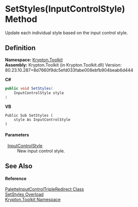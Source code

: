 # SetStyles(InputControlStyle) Method


Update each individual style based on the input control style.



## Definition
**Namespace:** <a href="79d2eac2-21f4-54ff-7552-b20c33c30600.md">Krypton.Toolkit</a>  
**Assembly:** Krypton.Toolkit (in Krypton.Toolkit.dll) Version: 80.23.10.287+8d7660f9dc5efd033fabe008ebfb904beab6d444

**C#**
``` C#
public void SetStyles(
	InputControlStyle style
)
```
**VB**
``` VB
Public Sub SetStyles ( 
	style As InputControlStyle
)
```



#### Parameters
<dl><dt>  <a href="e1fde1bd-3499-b844-5329-978e51324da3.md">InputControlStyle</a></dt><dd>New input control style.</dd></dl>

## See Also


#### Reference
<a href="486763f0-bb26-a4a9-39e3-44ac06598f8e.md">PaletteInputControlTripleRedirect Class</a>  
<a href="59934628-f22d-2a25-2cb4-d3e541ac25b3.md">SetStyles Overload</a>  
<a href="79d2eac2-21f4-54ff-7552-b20c33c30600.md">Krypton.Toolkit Namespace</a>  

